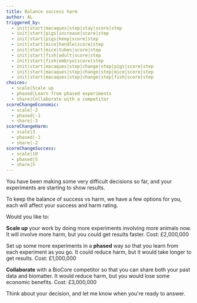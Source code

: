 ```yaml
---
title: Balance success harm
author: AL
triggered_by:
  - init|start|macaques|step|stay|score|step
  - init|start|pigs|increase|score|step
  - init|start|pigs|keep|score|step
  - init|start|mice|handle|score|step
  - init|start|mice|tubes|score|step
  - init|start|fish|adult|score|step
  - init|start|fish|embryo|score|step
  - init|start|macaques|step|change|step|pigs|score|step
  - init|start|macaques|step|change|step|mice|score|step
  - init|start|macaques|step|change|step|fish|score|step
choices:
  - scale|Scale up
  - phased|Learn from phased experiments
  - share|Collaborate with a competitor
scoreChangeEconomic:
  - scale|-2
  - phased|-1
  - share|-3
scoreChangeHarm:
  - scale|3
  - phased|-1
  - share|-2
scoreChangeSuccess:
  - scale|10
  - phased|5
  - share|5
---
```


You have been making some very difficult decisions so far, and your experiments are starting to show results.

To keep the balance of success vs harm, we have a few options for you, each will affect your success and harm rating.

Would you like to:

**Scale up** your work by doing more experiments involving more animals now. It will involve more harm, but you could get results faster. Cost: £2,000,000

Set up some more experiments in a **phased** way so that you learn from each experiment as you go. It could reduce harm, but it would take longer to get results. Cost: £1,000,000

**Collaborate** with a BioCore competitor so that you can share both your past data and biomatter. It would reduce harm, but you would lose some economic benefits. Cost: £3,000,000

Think about your decision, and let me know when you're ready to answer.
